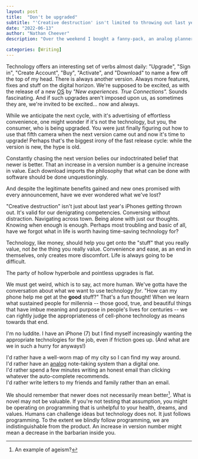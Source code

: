 ```yaml
---
layout: post
title:  "Don't be upgraded"
subtitle: "'Creative destruction' isn't limited to throwing out last year's iPhone. Technology upgrades can distract us from denigrating human capabilities."
date: "2022-06-13"
author: "Nathan Cheever"
description: "Over the weekend I bought a fanny-pack, an analog planner, and a bunch of note cards. It felt weird, but refreshingly analog. That's how much of a degenerate I am."

categories: [Writing]
---
```


Technology offers an interesting set of verbs almost daily: "Upgrade", "Sign in", "Create Account", "Buy", "Activate", and "Download" to name a few off the top of my head.
There is always another version. Always more features, fixes and stuff on the digital horizon.
We're supposed to be excited, as with the release of a new [OS](https://www.apple.com/macos/monterey/) by _"New experiences. True Connections"._ Sounds fascinating.
And if such upgrades aren't imposed upon us, as sometimes they are, we're invited to be excited... now and always.

While we anticipate the next cycle, with it's advertising of effortless convenience, one might wonder if it's not the technology, but you, the consumer, who is being upgraded.
 You were just finally figuring out how to use that fifth camera when the next version came out and now it's time to upgrade!
Perhaps that's the biggest irony of the fast release cycle: while the version is new, the hype is old.

Constantly chasing the next version belies our indoctrinated belief that newer is better. That an increase in a version number is a genuine increase in value. 
 Each download imports the philosophy that what can be done with software should be done unquestioningly. 

And despite the legitimate benefits gained and new ones promised with every announcement, have we ever wondered what we've lost?

"Creative destruction" isn't just about last year's iPhones getting thrown out. It's valid for our denigrating competencies.
 Conversing without distraction. Navigating across town. Being alone with just our thoughts. Knowing when enough is enough.
Perhaps most troubling and basic of all, have we forgot what in life is worth having time-saving technology for?

Technology, like money, should help you get onto the "stuff" that you really value, not _be_ the thing you really value. Convenience and ease, as an end in themselves, only creates more discomfort. Life is always going to be difficult.

The party of hollow hyperbole and pointless upgrades is flat.

We must get weird, which is to say, act more human. We've gotta have the conversation about what we want to use technology _for_. "How can my phone help me get at the __good__ stuff?" That's a fun thought!
 When we learn what sustained people for millennia -- those good, true, and beautiful things that have imbue meaning and purpose in people's lives for centuries -- we can rightly judge the appropriateness of cell-phone technology as means towards that end.

I'm no luddite. I have an iPhone (7) but I find myself increasingly wanting the appropriate technologies for the job, even if friction goes up. (And what are we in such a hurry for anyways!)

I'd rather have a well-worn map of my city so I can find my way around.   
I'd rather have an [analog](https://www.nathancheever.com/post/zettlekasten/) note-taking system than a digital one.  
I'd rather spend a few minutes writing an honest email than clicking whatever the auto-complete recommends.   
I'd rather write letters to my friends and family rather than an email. 

We should remember that newer does not necessarily mean better[^1]. What is novel may not be valuable. If you're not testing that assumption, you might be operating on programming that is unhelpful to your health, dreams, and values. Humans can challenge ideas but technology does not. It just follows programming. To the extent we blindly follow programming, we are indistinguishable from the product. An increase in version number might mean a decrease in the barbarian inside you. 

[^1]: An example of ageism?